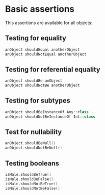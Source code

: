 # Basic assertions

This assertions are available for all objects:

## Testing for equality
```kt
anObject shouldEqual anotherObject
anObject shouldNotEqual anotherObject
```

## Testing for referential equality
```kt
anObject shouldBe anObject
anObject shouldNotBe anotherObject
```

## Testing for subtypes
```kt
anObject shouldBeInstanceOf Any::class
anObject shouldNotBeInstanceOf Int::class
```

## Test for nullability
```kt
anObject.shouldBeNull()
anObject.shouldNotBeNull()
```

## Testing booleans
```kt
isMale.shouldBeTrue()
isMale.shouldBeFalse()
isMale.shouldNotBeTrue()
isMale.shouldNotBeFalse()
```
